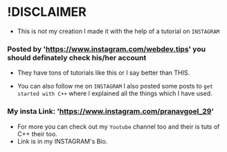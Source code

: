 # !DISCLAIMER

* This is not my creation I made it with the help of a tutorial on `INSTAGRAM` 

### Posted by 'https://www.instagram.com/webdev.tips' you should definately check his/her account

* They have tons of tutorials like this or I say better than THIS.

* You can also follow me on `INSTAGRAM` I also posted some posts to `get started with C++` where I explained all the things which I have used.

### My insta Link: 'https://www.instagram.com/pranavgoel_29'
* For more you can check out my `Youtube` channel too and their is tuts of C++ their too.
* Link is in my INSTAGRAM's Bio.
